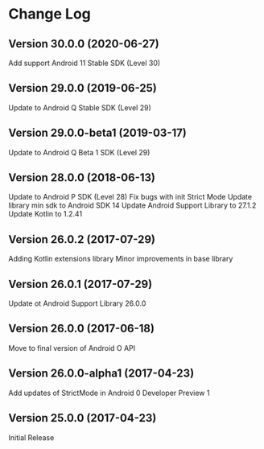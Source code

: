 Change Log
==========

Version 30.0.0 (2020-06-27)
---------------------------------
Add support Android 11 Stable SDK (Level 30)

Version 29.0.0 (2019-06-25)
---------------------------------
Update to Android Q Stable SDK (Level 29)

Version 29.0.0-beta1 (2019-03-17)
---------------------------------
Update to Android Q Beta 1 SDK (Level 29)

Version 28.0.0 (2018-06-13)
---------------------------
Update to Android P SDK (Level 28)
Fix bugs with init Strict Mode
Update library min sdk to Android SDK 14
Update Android Support Library to 27.1.2 
Update Kotlin to 1.2.41

Version 26.0.2 (2017-07-29)
---------------------------
Adding Kotlin extensions library
Minor improvements in base library

Version 26.0.1 (2017-07-29)
---------------------------
Update ot Android Support Library 26.0.0

Version 26.0.0 (2017-06-18)
---------------------------
Move to final version of Android O API

Version 26.0.0-alpha1 (2017-04-23)
----------------------------------
Add updates of StrictMode in Android 0 Developer Preview 1

Version 25.0.0 (2017-04-23)
---------------------------
Initial Release
